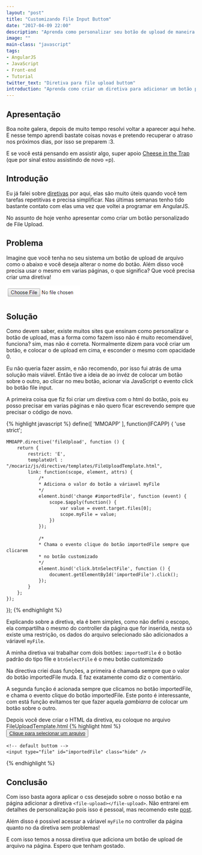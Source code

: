 ```yaml
---
layout: "post"
title: "Customizando File Input Buttom"
date: "2017-04-09 22:00"
description: "Aprenda como personalizar seu botão de upload de maneira fácil e sem redundância!"
image: ""
main-class: "javascript"
tags:
- AngularJS
- JavaScript
- Front-end
- Tutorial
twitter_text: "Diretiva para file upload buttom"
introduction: "Aprenda como criar um diretiva para adicionar um botão personalizado de upload de arquivos"
---
```


## Apresentação

Boa noite galera, depois de muito tempo resolvi voltar a aparecer aqui hehe. E nesse tempo aprendi bastate coisas novas e pretendo recuperar o atraso nos próximos dias, por isso se preparem :3.

E se você está pensando em assistir algo, super apoio [Cheese in the Trap](http://boxasian.com/tv-series/cheese-in-the-trapce/) (que por sinal estou assistindo de novo =p).

## Introdução

Eu já falei sobre [diretivas](https://monicamota.com.br/entendendo-diretiva-angular/) por aqui, elas são muito úteis quando você tem tarefas repetitivas e precisa simplificar. Nas últimas semanas tenho tido bastante contato com elas uma vez que voltei a programar em AngularJS.

No assunto de hoje venho apresentar como criar um botão personalizado de File Upload.

## Problema
Imagine que você tenha no seu sistema um botão de upload de arquivo como o abaixo e você deseja alterar o nome do botão. Além disso você precisa
usar o mesmo em varias páginas, o que significa? Que você precisa criar uma diretiva!

![File Upload Button](/assets/img/posts/2017-04-09/file-upload.png)

## Solução

Como devem saber, existe muitos sites que ensinam como personalizar o botão de upload, mas a forma como fazem isso não
é muito recomendável, funciona? sim, mas não é correta. Normalmente dizem para você criar um botão, e colocar o de upload em cima, e esconder o mesmo com opacidade 0.

Eu não queria fazer assim, e não recomendo, por isso fui atrás de uma solução mais viável. Então tive a ideia de ao invéz de colocar um botão sobre o outro, ao clicar no meu  botão, acionar via JavaScript o evento
click bo botão file input.

A primeira coisa que fiz foi criar um diretiva com o html do botão, pois eu posso precisar em varias páginas e não quero ficar escrevendo sempre que precisar o código de novo.

{% highlight javascript %}
define([ 'MMOAPP' ], function(IFCAPP) {
    'use strict';

    MMOAPP.directive('fileUpload', function () {
        return {
            restrict: 'E',
            templateUrl : "/mocariz/js/directive/templates/FileUploadTemplate.html",
            link: function(scope, element, attrs) {
                /*
                * Adiciona o valor do botão a váriavel myFile
                */
                element.bind('change #importedFile', function (event) {
                    scope.$apply(function() {
                        var value = event.target.files[0];
                        scope.myFile = value;
                    })
                });

                /*
                * Chama o evento clique do botão importedFile sempre que clicarem
                * no botão customizado
                */
                element.bind('click.btnSelectFile', function () {
                    document.getElementById('importedFile').click();
                });
            }
        };
    });
});
{% endhighlight %}

Explicando sobre a diretiva, ela é bem simples, como não defini o escopo, ela compartilha o mesmo do controller da página
que for inserida, nesta só existe uma restrição, os dados do arquivo selecionado são adicionados a váriavel `myFile`.

A minha diretiva vai trabalhar com dois botões: `importedFile` é o botão padrão do tipo file e `btnSelectFile` é o meu botão customizado

Na directiva criei duas funções, a primeira é chamada sempre que o valor do botão importedFile muda. E faz exatamente como diz o comentário.

A segunda função é acionada sempre que clicamos no botão importedFile, e chama o evento clique do botão importedFile.
Este ponto é interessante, com está função evitamos ter que fazer aquela *gambiarra* de colocar um botão sobre o outro.

Depois você deve criar o HTML da diretiva, eu coloque no arquivo FileUploadTemplate.html
{% highlight html %}
    <!-- personalized button -->
    <button class="btn btnSelectFile" ng-class="{'btn-primary': myFile != undefined}">
        <a href="javascript: void(0)">Clique para selecionar um arquivo</a>
    </button>
    <span ng-bind-template="{{ myFile.name }}" title="{{ myFile.name }}"></span>

    <!-- default buttom -->
    <input type="file" id="importedFile" class="hide" />
{% endhighlight %}


## Conclusão

Com isso basta agora aplicar o css desejado sobre o nosso botão e na página adicionar a diretiva `<file-upload></file-upload>`.
Não entrarei em detalhes de personalização pois isso é pessoal, mas recomendo este [post](https://tympanus.net/codrops/2015/09/15/styling-customizing-file-inputs-smart-way/).

Além disso é possivel acessar a váriavel `myFile` no controller  da página quanto no da diretiva sem problemas!

E com isso temos a nossa diretiva que adiciona um botão de upload de arquivo na página. Espero que tenham gostado.
